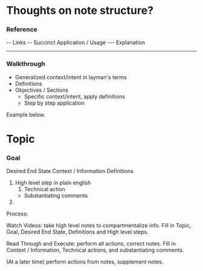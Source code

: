 # Thoughts on note structure?
### Reference
-- Links
-- Succinct Application / Usage
--- Explanation


---------------------------------------------------

### Walkthrough
- Generalized context/intent in layman's terms
- Definitions
- Objectives / Sections
	- Specific context/intent, apply definitions
	- Step by step application

Example below.

# Topic

### Goal

Desired End State
Context / Information
Definitions

1. High level step in plain english
	1. Technical action
	- Substantiating comments
2. 




Process:

Watch Videos: take high level notes to compartmentalize info. Fill in Topic, Goal, Desired End State, Definitions and High level steps.

Read Through and Execute: perform all actions, correct notes. Fill in Context / Information, Technical actions, and substantiating comments.

(At a later time) perform actions from notes, supplement notes.

